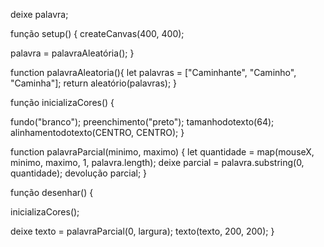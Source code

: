 deixe palavra;

função setup() { createCanvas(400, 400);

palavra = palavraAleatória(); }

function palavraAleatoria(){ let palavras = ["Caminhante", "Caminho", "Caminha"]; return aleatório(palavras); }

função inicializaCores() {

fundo("branco"); preenchimento("preto"); tamanhodotexto(64); alinhamentodotexto(CENTRO, CENTRO); }

function palavraParcial(minimo, maximo) { let quantidade = map(mouseX, minimo, maximo, 1, palavra.length); deixe parcial = palavra.substring(0, quantidade); devolução parcial; }

função desenhar() {

inicializaCores();

deixe texto = palavraParcial(0, largura); texto(texto, 200, 200); }
